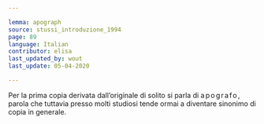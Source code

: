 ```yaml
---

lemma: apograph
source: stussi_introduzione_1994
page: 89
language: Italian
contributor: elisa
last_updated_by: wout
last_update: 05-04-2020

---
```


Per la prima copia derivata dall’originale di solito si parla di <span style="letter-spacing:2px">apografo</span>, parola che tuttavia presso molti studiosi tende ormai a diventare sinonimo di copia in generale.
